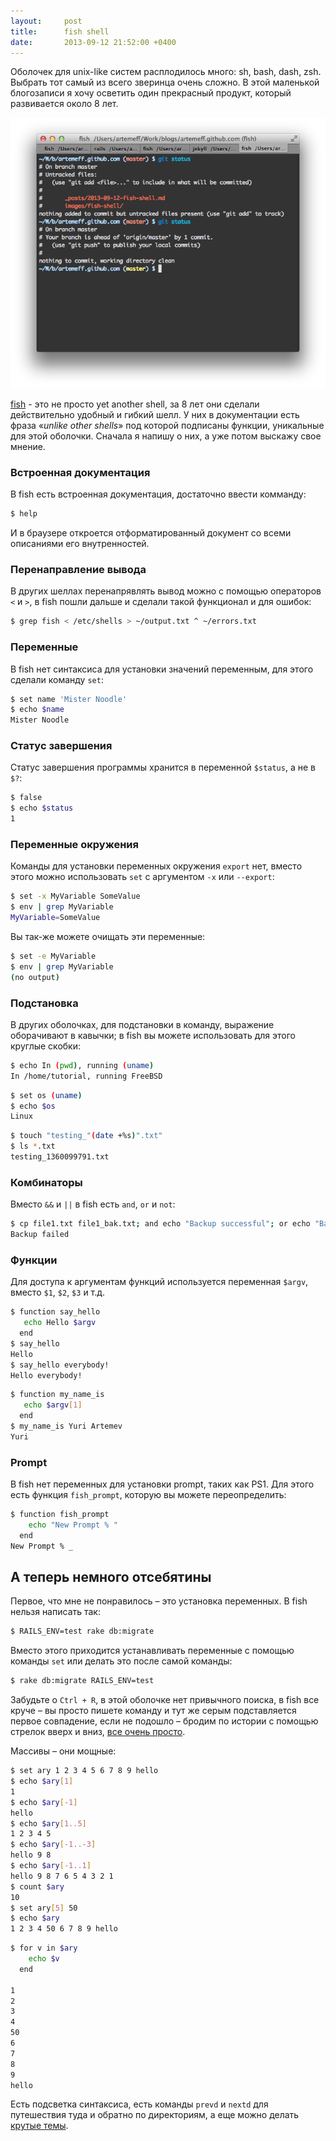 ```yaml
---
layout:     post
title:      fish shell
date:       2013-09-12 21:52:00 +0400
---
```


Оболочек для unix-like систем расплодилось много: sh, bash, dash, zsh. Выбрать тот самый из всего зверинца очень сложно. В этой маленькой блогозаписи я хочу осветить один прекрасный продукт, который развивается около 8 лет.

![fish shell](/images/fish-shell/theme.png)

[fish](https://github.com/fish-shell/fish-shell) - это не просто yet another shell, за 8 лет они сделали действительно удобный и гибкий шелл. У них в документации есть фраза «*unlike other shells*» под которой подписаны функции, уникальные для этой оболочки. Сначала я напишу о них, а уже потом выскажу свое мнение.

### Встроенная документация

В fish есть встроенная документация, достаточно ввести комманду:

```bash
$ help
```

И в браузере откроется отформатированный документ со всеми описаниями его внутренностей.

### Перенаправление вывода

В других шеллах перенапрявлять вывод можно с помощью операторов `<` и `>`, в fish пошли дальше и сделали такой функционал и для ошибок:

```bash
$ grep fish < /etc/shells > ~/output.txt ^ ~/errors.txt
```

### Переменные

В fish нет синтаксиса для установки значений переменным, для этого сделали команду `set`:

```bash
$ set name 'Mister Noodle'
$ echo $name
Mister Noodle
```

### Статус завершения

Статус завершения программы хранится в переменной `$status`, а не в `$?`:

```bash
$ false
$ echo $status
1
```

### Переменные окружения

Команды для установки переменных окружения `export` нет, вместо этого можно использовать `set` с аргументом `-x` или `--export`:

```bash
$ set -x MyVariable SomeValue
$ env | grep MyVariable
MyVariable=SomeValue
```

Вы так-же можете очищать эти переменные:

```bash
$ set -e MyVariable
$ env | grep MyVariable
(no output)
```

### Подстановка

В других оболочках, для подстановки в команду, выражение оборачивают в кавычки; в fish вы можете использовать для этого круглые скобки:

```bash
$ echo In (pwd), running (uname)
In /home/tutorial, running FreeBSD
```

```bash
$ set os (uname)
$ echo $os
Linux
```

```bash
$ touch "testing_"(date +%s)".txt"
$ ls *.txt
testing_1360099791.txt
```

### Комбинаторы

Вместо `&&` и `||` в fish есть `and`, `or` и `not`:

```bash
$ cp file1.txt file1_bak.txt; and echo "Backup successful"; or echo "Backup failed"
Backup failed
```

### Функции

Для доступа к аргументам функций используется переменная `$argv`, вместо `$1`, `$2`, `$3` и т.д.

```bash
$ function say_hello
   echo Hello $argv
  end
$ say_hello
Hello
$ say_hello everybody!
Hello everybody!
```

```bash
$ function my_name_is
   echo $argv[1]
  end
$ my_name_is Yuri Artemev
Yuri
```

### Prompt

В fish нет переменных для установки prompt, таких как PS1. Для этого есть функция `fish_prompt`, которую вы можете переопределить:

```bash
$ function fish_prompt
    echo "New Prompt % "
  end
New Prompt % _
```

## А теперь немного отсебятины

Первое, что мне не понравилось – это установка переменных. В fish нельзя написать так:

```bash
$ RAILS_ENV=test rake db:migrate
```

Вместо этого приходится устанавливать переменные с помощью команды `set` или делать это после самой команды:

```bash
$ rake db:migrate RAILS_ENV=test
```

Забудьте о `Ctrl + R`, в этой оболочке нет привычного поиска, в fish все круче – вы просто пишете команду и тут же серым подставляется первое совпадение, если не подошло – бродим по истории с помощью стрелок вверх и вниз, [все очень просто](http://fishshell.com/tutorial.html#tut_autosuggestions).

Массивы – они мощные:

```bash
$ set ary 1 2 3 4 5 6 7 8 9 hello
$ echo $ary[1]
1
$ echo $ary[-1]
hello
$ echo $ary[1..5]
1 2 3 4 5
$ echo $ary[-1..-3]
hello 9 8
$ echo $ary[-1..1]
hello 9 8 7 6 5 4 3 2 1
$ count $ary
10
$ set ary[5] 50
$ echo $ary
1 2 3 4 50 6 7 8 9 hello
```

```bash
$ for v in $ary
    echo $v
  end

1
2
3
4
50
6
7
8
9
hello
```

Есть подсветка синтаксиса, есть команды `prevd` и `nextd` для путешествия туда и обратно по директориям, а еще можно делать [крутые темы](https://gist.github.com/artemeff/6253889).


